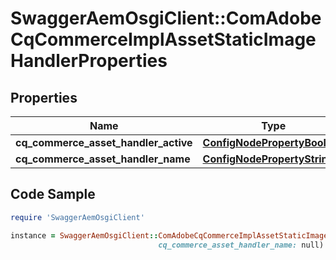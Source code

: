 # SwaggerAemOsgiClient::ComAdobeCqCommerceImplAssetStaticImageHandlerProperties

## Properties

Name | Type | Description | Notes
------------ | ------------- | ------------- | -------------
**cq_commerce_asset_handler_active** | [**ConfigNodePropertyBoolean**](ConfigNodePropertyBoolean.md) |  | [optional] 
**cq_commerce_asset_handler_name** | [**ConfigNodePropertyString**](ConfigNodePropertyString.md) |  | [optional] 

## Code Sample

```ruby
require 'SwaggerAemOsgiClient'

instance = SwaggerAemOsgiClient::ComAdobeCqCommerceImplAssetStaticImageHandlerProperties.new(cq_commerce_asset_handler_active: null,
                                 cq_commerce_asset_handler_name: null)
```


